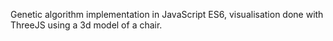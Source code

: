 Genetic algorithm implementation in JavaScript ES6, visualisation done with ThreeJS using a 3d model of a chair.
